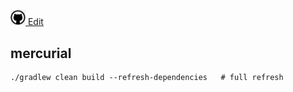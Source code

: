 [<img src="../images/github.png" width="24"> Edit](https://github.com/victormpcmun/victormpcmun.github.io/edit/master/notes/devops.md)



## mercurial

```
./gradlew clean build --refresh-dependencies   # full refresh
```
